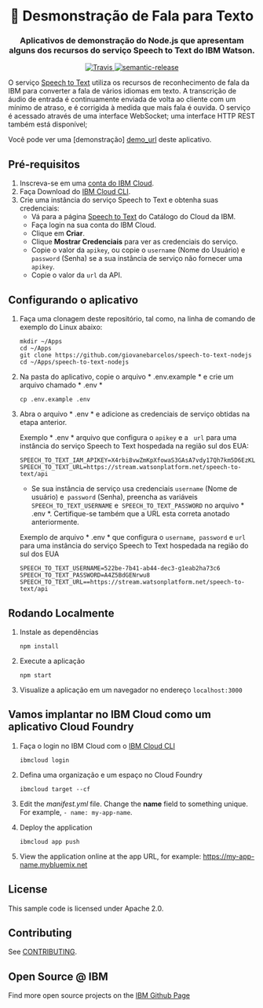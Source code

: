 <h1 align="center" style="border-bottom: none;">🎤 Desmonstração de Fala para Texto </h1>
<h3 align="center">Aplicativos de demonstração do Node.js que apresentam alguns dos recursos do serviço Speech to Text do IBM Watson.</h3>
<p align="center">
  <a href="http://travis-ci.org/watson-developer-cloud/speech-to-text-nodejs">
    <img alt="Travis" src="https://travis-ci.org/watson-developer-cloud/speech-to-text-nodejs.svg?branch=master">
  </a>
  <a href="#badge">
    <img alt="semantic-release" src="https://img.shields.io/badge/%20%20%F0%9F%93%A6%F0%9F%9A%80-semantic--release-e10079.svg">
  </a>
</p>
</p>

O serviço [Speech to Text][service_url] utiliza os recursos de reconhecimento de fala da IBM para converter a fala de vários idiomas em texto. A transcrição de áudio de entrada é continuamente enviada de volta ao cliente com um mínimo de atraso, e é corrigida à medida que mais fala é ouvida. O serviço é acessado através de uma interface WebSocket; uma interface HTTP REST também está disponível;

Você pode ver uma [demonstração] [demo_url] deste aplicativo.

## Pré-requisitos

1. Inscreva-se em uma [conta do IBM Cloud](https://console.bluemix.net/registration/).
1. Faça Download do [IBM Cloud CLI](https://console.bluemix.net/docs/cli/index.html#overview).
1. Crie uma instância do serviço Speech to Text e obtenha suas credenciais:
    - Vá para a página [Speech to Text](https://console.bluemix.net/catalog/services/speech-to-text) do Catálogo do Cloud da IBM.
    - Faça login na sua conta do IBM Cloud.
    - Clique em **Criar**.
    - Clique **Mostrar Credenciais** para ver as credenciais do serviço.
    - Copie o valor da `apikey`, ou copie o `username` (Nome do Usuário) e `password` (Senha) se a sua instância de serviço não fornecer uma `apikey`.
    - Copie o valor da `url` da API.

## Configurando o aplicativo

1. Faça uma clonagem deste repositório, tal como, na linha de comando de exemplo do Linux abaixo: 

    ```
    mkdir ~/Apps
    cd ~/Apps
    git clone https://github.com/giovanebarcelos/speech-to-text-nodejs
    cd ~/Apps/speech-to-text-nodejs 
    ```

2. Na pasta do aplicativo, copie o arquivo * .env.example * e crie um arquivo chamado * .env *

    ```
    cp .env.example .env
    ```

3. Abra o arquivo * .env * e adicione as credenciais de serviço obtidas na etapa anterior.

    Exemplo * .env * arquivo que configura o `apikey` e a ` url` para uma instância do serviço Speech to Text hospedada na região sul dos EUA:
    ```
    SPEECH_TO_TEXT_IAM_APIKEY=X4rbi8vwZmKpXfowaS3GAsA7vdy17Qh7km5D6EzKLHL2
    SPEECH_TO_TEXT_URL=https://stream.watsonplatform.net/speech-to-text/api
    ```
    - Se sua instância de serviço usa credenciais `username` (Nome de usuário) e` password` (Senha), preencha as variáveis `SPEECH_TO_TEXT_USERNAME` e` SPEECH_TO_TEXT_PASSWORD` no arquivo * .env *. Certifique-se também que a URL esta correta anotado anteriormente.

    Exemplo de arquivo * .env * que configura o `username`,` password` e `url` para uma instância do serviço Speech to Text hospedada na região do sul dos EUA

    ```
    SPEECH_TO_TEXT_USERNAME=522be-7b41-ab44-dec3-g1eab2ha73c6
    SPEECH_TO_TEXT_PASSWORD=A4Z5BdGENrwu8
    SPEECH_TO_TEXT_URL==https://stream.watsonplatform.net/speech-to-text/api
    ```

## Rodando Localmente

1. Instale as dependências

    ```
    npm install
    ```

1. Execute a aplicação

    ```
    npm start
    ```

1. Visualize a aplicação em um navegador no endereço `localhost:3000`

## Vamos implantar no IBM Cloud como um aplicativo Cloud Foundry

1. Faça o login no IBM Cloud com o [IBM Cloud CLI](https://console.bluemix.net/docs/cli/index.html#overview)

    ```
    ibmcloud login
    ```

1. Defina uma organização e um espaço no Cloud Foundry

    ```
    ibmcloud target --cf
    ```

1. Edit the *manifest.yml* file. Change the **name** field to something unique. For example, `- name: my-app-name`.
1. Deploy the application

    ```
    ibmcloud app push
    ```

1. View the application online at the app URL, for example: https://my-app-name.mybluemix.net


## License

  This sample code is licensed under Apache 2.0.

## Contributing

  See [CONTRIBUTING](./CONTRIBUTING.md).

## Open Source @ IBM
  Find more open source projects on the [IBM Github Page](http://ibm.github.io/)


[service_url]: https://www.ibm.com/watson/services/speech-to-text/
[docs]: https://www.ibm.com/watson/developercloud/speech-to-text/api/v1/curl.html?curl
[sign_up]: https://console.bluemix.net/registration/?target=/catalog/services/speech-to-text/
[demo_url]: https://speech-to-text-demo.ng.bluemix.net
